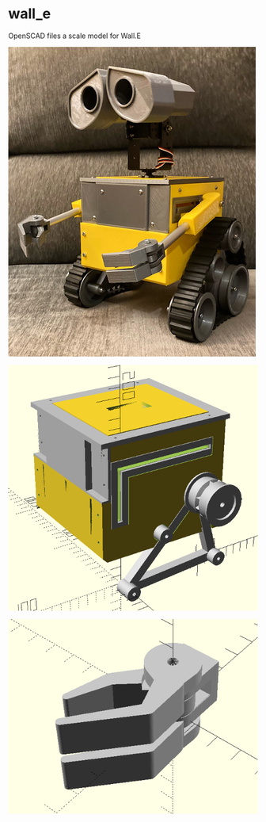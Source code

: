 # wall_e
OpenSCAD files a scale model for Wall.E

![alt text](https://github.com/felixstdp/wall_e/blob/main/wall_e.jpg)

![alt text](https://github.com/felixstdp/wall_e/blob/main/wall_e_assy.png)

![alt text](https://github.com/felixstdp/wall_e/blob/main/wall_e_hand.png)
